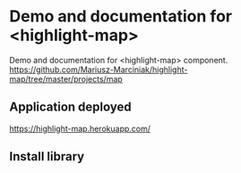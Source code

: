 # Demo and documentation for &lt;highlight-map&gt;

Demo and documentation for &lt;highlight-map&gt; component. https://github.com/Mariusz-Marciniak/highlight-map/tree/master/projects/map

## Application deployed

https://highlight-map.herokuapp.com/

## Install library

